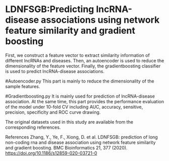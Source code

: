 # LDNFSGB:Predicting lncRNA-disease associations using network feature similarity and gradient boosting

First, we construct a feature vector to extract similarity information of different lncRNAs and diseases. Then,  an autoencoder is used to reduce the dimensionality of the feature vector. Finally, the gradientboosting classifier is used to predict lncRNA-disease associations.

#Autoencoder.py
This part is mainly to reduce the dimensionality of the sample features.

#Gradientboosting.py
It is mainly used for prediction of lncRNA-disease association.  At the same time, this part provides the performance evaluation of the model under 10-fold CV including AUC, accuracy, sensitive, precision, specificity and ROC curve drawing.


The original datasets used in this study are available from the corresponding references.


References
Zhang, Y., Ye, F., Xiong, D. et al. LDNFSGB: prediction of long non-coding rna and disease association using network feature similarity and gradient boosting. BMC Bioinformatics 21, 377 (2020). https://doi.org/10.1186/s12859-020-03721-0

